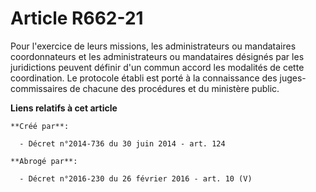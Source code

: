 # Article R662-21

Pour l'exercice de leurs missions, les administrateurs ou mandataires coordonnateurs et les administrateurs ou mandataires
désignés par les juridictions peuvent définir d'un commun accord les modalités de cette coordination. Le protocole établi est
porté à la connaissance des juges-commissaires de chacune des procédures et du ministère public.

**Liens relatifs à cet article**

	**Créé par**:

	  - Décret n°2014-736 du 30 juin 2014 - art. 124

	**Abrogé par**:

	  - Décret n°2016-230 du 26 février 2016 - art. 10 (V)

